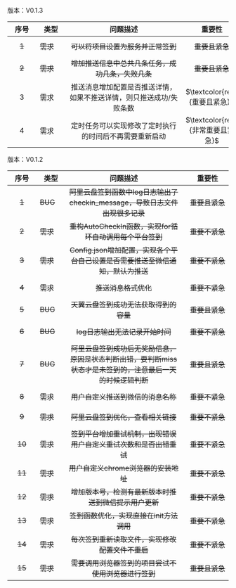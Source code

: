 版本：V0.1.3

| <span style="display:inline-block;width: 50px"> 序号 </span> | <span style="display:inline-block;width: 50px"> 类型</span> | <span style="display:inline-block;width: 250px"> 问题描述</span> | <span style="display:inline-block;width: 100px"> 重要性 </span> | <span style="display:inline-block;width: 80px">进度</span> | <span style="display:inline-block;width: 80px"> 解决日期 </span> | <span style="display:inline-block;width: 100px"> 备注</span> |
| :----------------------------------------------------------: | ----------------------------------------------------------- | :----------------------------------------------------------: | :----------------------------------------------------------: | :--------------------------------------------------------: | :----------------------------------------------------------: | :----------------------------------------------------------: |
|                            ~~1~~                             | ~~需求~~                                                    |              ~~可以将项目设置为服务并正常签到~~              |                        ~~重要且紧急~~                        |                         ~~已解决~~                         |                          2023-6-18                           |                                                              |
|                            ~~2~~                             | ~~需求~~                                                    |      ~~增加推送信息中总共几条任务，成功几条，失败几条~~      |                        ~~重要且紧急~~                        |                         ~~已解决~~                         |                          2023-5-21                           |                                                              |
|                              3                               | 需求                                                        | 推送消息增加配置是否推送详情，如果不推送详情，则只推送成功/失败条数 |                $\textcolor{red}{重要且紧急}$                 |                $\textcolor{red}{暂不解决}$                 |                                                              |                            不重要                            |
|                              4                               | 需求                                                        |    定时任务可以实现修改了定时执行的时间后不再需要重新启动    |              $\textcolor{red}{非常重要且紧急}$               |                 $\textcolor{red}{未解决}$                  |                                                              |                                                              |



版本：V0.1.2

| <span style="display:inline-block;width: 50px"> 序号 </span> | <span style="display:inline-block;width: 50px"> 类型</span> | <span style="display:inline-block;width: 250px"> 问题描述</span> | <span style="display:inline-block;width: 100px"> 重要性 </span> | <span style="display:inline-block;width: 80px">进度</span> | <span style="display:inline-block;width: 80px"> 解决日期 </span> | <span style="display:inline-block;width: 100px"> 备注</span> |
| :----------------------------------------------------------: | ----------------------------------------------------------- | :----------------------------------------------------------: | :----------------------------------------------------------: | :--------------------------------------------------------: | :----------------------------------------------------------: | :----------------------------------------------------------: |
|                            ~~1~~                             | ~~BUG~~                                                     | ~~阿里云盘签到函数中log日志输出了checkin_message，导致日志文件出现很多记录~~ |                        ~~重要且紧急~~                        |                         ~~已解决~~                         |                           2023-4-5                           |                                                              |
|                            ~~2~~                             | ~~需求~~                                                    |   ~~重构AutoCheckIn函数，实现for循环自动调用每个平台签到~~   |                        ~~重要不紧急~~                        |                         ~~已解决~~                         |                           2023-4-8                           |                                                              |
|                            ~~3~~                             | ~~需求~~                                                    | ~~Config.json增加配置，实现各个平台自己设置是否需要推送至微信通知，默认为推送~~ |                        ~~重要不紧急~~                        |                         ~~已解决~~                         |                           2023-4-9                           |                                                              |
|                            ~~4~~                             | ~~需求~~                                                    |                     ~~推送消息格式优化~~                     |                        ~~重要不紧急~~                        |                         ~~已解决~~                         |                          2023-4-14                           |                                                              |
|                            ~~5~~                             | ~~BUG~~                                                     |            ~~天翼云盘签到成功无法获取得到的容量~~            |                        ~~重要且紧急~~                        |                         ~~已解决~~                         |                           2023-4-8                           |                                                              |
|                            ~~6~~                             | ~~BUG~~                                                     |               ~~log日志输出无法记录开始时间~~                |                        ~~重要不紧急~~                        |                         ~~已解决~~                         |                           2023-4-5                           |                                                              |
|                            ~~7~~                             | ~~BUG~~                                                     | ~~阿里云盘签到成功后无奖励信息，原因是状态判断出错，要判断miss状态才是未签到的，注意最后一天的时候逻辑判断~~ |                        ~~重要且紧急~~                        |                         ~~已解决~~                         |                           2023-4-5                           |                                                              |
|                            ~~8~~                             | ~~需求~~                                                    |              ~~用户自定义推送到微信的消息名称~~              |                        ~~重要不紧急~~                        |                         ~~已解决~~                         |                           2023-4-9                           |                                                              |
|                            ~~9~~                             | ~~需求~~                                                    |              ~~阿里云盘签到优化，查看相关链接~~              |                        ~~重要不紧急~~                        |                         ~~已解决~~                         |                          2023-4-22                           |                                                              |
|                            ~~10~~                            | ~~需求~~                                                    | ~~签到平台增加重试机制，出现错误用户自定义重试次数和是否出错重试~~ |                        ~~重要不紧急~~                        |                         ~~已解决~~                         |                          2023-4-16                           |                                                              |
|                            ~~11~~                            | ~~需求~~                                                    |             ~~用户自定义chrome浏览器的安装地址~~             |                        ~~重要不紧急~~                        |                         ~~已解决~~                         |                          2023-4-16                           |                                                              |
|                            ~~12~~                            | ~~需求~~                                                    |    ~~增加版本号，检测有最新版本时推送到微信提示用户更新~~    |                        ~~重要不紧急~~                        |                         ~~已解决~~                         |                          2023-7-25                           |                                                              |
|                            ~~13~~                            | ~~需求~~                                                    |           ~~签到函数优化，实现直接在init方法调用~~           |                        ~~重要不紧急~~                        |                         ~~已解决~~                         |                          2023-4-14                           |                                                              |
|                            ~~14~~                            | ~~需求~~                                                    |       ~~每次签到重新读取文件，实现修改配置文件不重启~~       |                        ~~重要不紧急~~                        |                         ~~已解决~~                         |                           2023-5-4                           |                                                              |
|                            ~~15~~                            | ~~需求~~                                                    |     ~~需要调用浏览器签到的项目尝试不使用浏览器进行签到~~     |                        ~~重要且紧急~~                        |                         ~~已解决~~                         |                          2023-5-13                           |                                                              |

